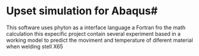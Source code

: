 # Upset simulation for Abaqus#
This software uses phyton as a interface language a Fortran fro the math calculation
this expecific project contain several experiment based in a working model to predict the moviment and temperature of diferent material when welding stell X65
